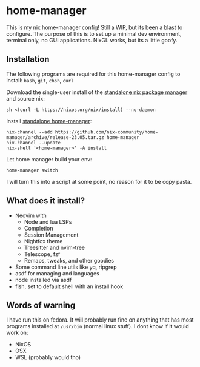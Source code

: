 # home-manager
This is my nix home-manager config! Still a WIP, but its been a blast to configure. The purpose of this is to set up a minimal dev environment, terminal only, no GUI applications. NixGL works, but its a little goofy.

## Installation
The following programs are required for this home-manager config to install: `bash`, `git`, `chsh`, `curl`

Download the single-user install of the [standalone nix package manager](https://nixos.org/download.html) and source nix:
```
sh <(curl -L https://nixos.org/nix/install) --no-daemon
```
Install [standalone home-manager](https://nix-community.github.io/home-manager/index.html#sec-install-standalone):
```
nix-channel --add https://github.com/nix-community/home-manager/archive/release-23.05.tar.gz home-manager
nix-channel --update
nix-shell '<home-manager>' -A install
```
Let home manager build your env:
```
home-manager switch
```

I will turn this into a script at some point, no reason for it to be copy pasta. 

## What does it install?
 - Neovim with 
   - Node and lua LSPs
   - Completion
   - Session Management
   - Nightfox theme
   - Treesitter and nvim-tree
   - Telescope, fzf
   - Remaps, tweaks, and other goodies
 - Some command line utils like yq, ripgrep
 - asdf for managing and languages
 - node installed via asdf
 - fish, set to default shell with an install hook

## Words of warning
I have run this on fedora. It will probably run fine on anything that has most programs installed at `/usr/bin` (normal linux stuff). 
I dont know if it would work on:
 - NixOS
 - OSX
 - WSL (probably would tho)
